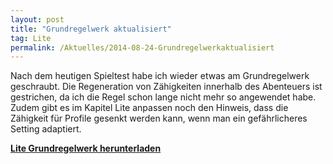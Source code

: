 ```yaml
---
layout: post
title: "Grundregelwerk aktualisiert"
tag: Lite
permalink: /Aktuelles/2014-08-24-Grundregelwerkaktualisiert
---
```


Nach dem heutigen Spieltest habe ich wieder etwas am Grundregelwerk geschraubt. Die Regeneration von Zähigkeiten innerhalb des Abenteuers ist gestrichen, da ich die Regel schon lange nicht mehr so angewendet habe. Zudem gibt es im Kapitel Lite anpassen noch den Hinweis, dass die Zähigkeit für Profile gesenkt werden kann, wenn man ein gefährlicheres Setting adaptiert.

**[Lite Grundregelwerk herunterladen](https://lite.jcgames.de/Publikationen/)**


